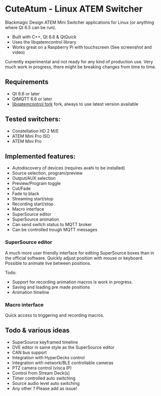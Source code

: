 # CuteAtum - Linux ATEM Switcher

Blackmagic Design ATEM Mini Switcher applications for Linux (or anything where Qt 6.5 can be run).

* Built with C++, Qt 6.6 & QtQuick
* Uses the libqatemcontrol library
* Works great on a Raspberry Pi with touchscreen (See screenshot and video)

Currently experimental and not ready for any kind of production use.
Very much work in progress, there might be breaking changes from time to time.

## Requirements

* Qt 6.6 or later
* QtMQTT 6.6 or later
* [libqatemcontrol fork](https://github.com/oniongarlic/libqatemcontrol) fork, always to use latest version available

## Tested switchers:

* Constellation HD 2 M/E
* ATEM Mini Pro ISO
* ATEM Mini Pro

## Implemented features:

* Autodiscovery of devices (requires avahi to be installed)
* Source selection, program/preview
* Output/AUX selection
* Preview/Program toggle
* Cut/Fade
* Fade to black
* Streaming start/stop
* Recording start/stop
* Macro interface
* SuperSource editor
* SuperSource animation
* Can send switch status to MQTT broker
* Can be controlled trough MQTT messages

### SuperSource editor

A much more user friendly interface for editing SuperSource boxes than in the official software.
Quickly adjust position with mouse or keyboard. Possible to animate live between positions.

Todo:
* Support for recording animation macros is work in progress.
* Saving and loading pre made positions
* Animation timeline

### Macro interface

Quick access to triggering and recording macros.

## Todo & various ideas

* SuperSource keyframed timeline
* DVE editor in same style as the SuperSource editor
* CAN bus support
* Integration with HyperDecks control
* Integration with network/BLE controllable cameras
* PTZ camera control (visca IP)
* Control from Stream Deck(s)
* Timer controlled auto switching
* Source audio level auto switching
* Any other ? Please add as issue!
